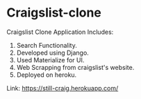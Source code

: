 # Craigslist-clone

Craigslist Clone Application Includes:
  1. Search Functionality.
  2. Developed using Django.
  3. Used Materialize for UI.
  4. Web Scrapping from craigslist's website.
  5. Deployed on heroku.
  
  Link: https://still-craig.herokuapp.com/
